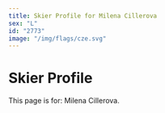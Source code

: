 ```yaml
---
title: Skier Profile for Milena Cillerova
sex: "L"
id: "2773"
image: "/img/flags/cze.svg" 
---
```


# Skier Profile

This page is for: Milena Cillerova.
    